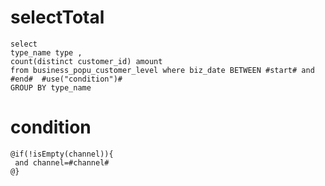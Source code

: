selectTotal
===
	select
    type_name type ,
    count(distinct customer_id) amount
    from business_popu_customer_level where biz_date BETWEEN #start# and #end#  #use("condition")#
    GROUP BY type_name  
   
    

condition
===
	
	@if(!isEmpty(channel)){
	 and channel=#channel#
	@}